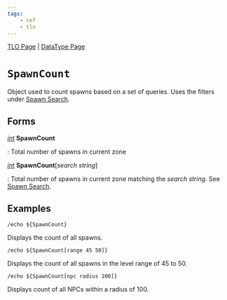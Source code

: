 ```yaml
---
tags:
    - ref
    - tlo
---
```

[TLO Page](../top-level-objects/tlo-list.md) | [DataType Page](../data-types/datatype-list.md)
# `SpawnCount`

Object used to count spawns based on a set of queries. Uses the filters under [Spawn Search].

## Forms

[_int_][int] **SpawnCount**

:   Total number of spawns in current zone


[_int_][int] **SpawnCount**[_search string_]

:   Total number of spawns in current zone matching the _search string_. See [Spawn Search].


## Examples

```
/echo ${SpawnCount}
```

Displays the count of all spawns.

```
/echo ${SpawnCount[range 45 50]}
```

Displays the count of all spawns in the level range of 45 to 50.

```
/echo ${SpawnCount[npc radius 100]}
```

Displays count of all NPCs within a radius of 100.


[int]: ../data-types/datatype-int.md
[Spawn Search]: ../../reference/general/spawn-search.md
